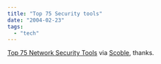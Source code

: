 ```yaml
---
title: "Top 75 Security tools"
date: "2004-02-23"
tags: 
  - "tech"
---
```


[Top 75 Network Security Tools](http://www.insecure.org/tools.html "Top 75 Network Security Tools") via [Scoble](http://radio.weblogs.com/0001011/2004/02/21.html#a6578), thanks.
